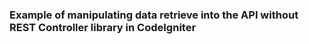 ### Example of manipulating data retrieve into the API without REST Controller library in CodeIgniter
